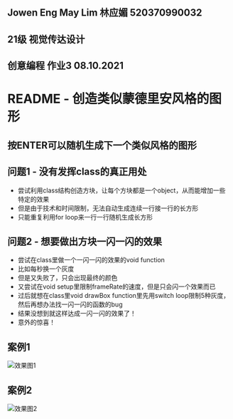 ## Jowen Eng May Lim 林应媚 520370990032
## 21级 视觉传达设计
## 创意编程 作业3 08.10.2021
# README - 创造类似蒙德里安风格的图形

## 按ENTER可以随机生成下一个类似风格的图形

## 问题1 - 没有发挥class的真正用处
- 尝试利用class结构创造方块，让每个方块都是一个object，从而能增加一些特定的效果
- 但是由于技术和时间限制，无法自动生成连续一行接一行的长方形
- 只能重复利用for loop来一行一行随机生成长方形

## 问题2 - 想要做出方块一闪一闪的效果
- 尝试在class里做一个一闪一闪的效果的void function
- 比如每秒换一个灰度
- 但是又失败了，只会出现最终的颜色
- 又尝试在void setup里限制frameRate的速度，但是只会闪一个效果而已
- 过后就想在class里void drawBox function里先用switch loop限制5种灰度，然后再想办法找一闪一闪的函数的bug
- 结果没想到就这样达成一闪一闪的效果了！
- 意外的惊喜！

## 案例1
![效果图1](https://user-images.githubusercontent.com/90959477/136550064-d4f116f8-18ab-4d55-9383-d14d0c57115d.png)
## 案例2
![效果图2](https://user-images.githubusercontent.com/90959477/136550091-6dbf1f1e-c80f-4eb9-8566-d81ccd43ee3b.png)
